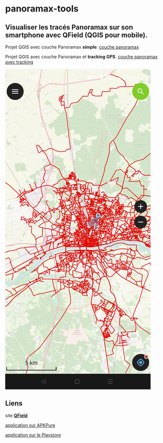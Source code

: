 # panoramax-tools

## Visualiser les tracés Panoramax sur son smartphone avec QField (QGIS pour mobile).

Projet QGIS avec couche Panoramax **simple**:
[couche panoramax](https://github.com/u4y0u/panoramax-tools/blob/main/couche%20panoramax%20QGIS.qgz)

Projet QGIS avec couche Panoramax et **tracking GPS**.
[couche panoramax avec tracking](https://github.com/u4y0u/panoramax-tools/blob/main/couche%20panoramax%20QGIS%20with%20tracking%20session.qgz)

![copie d'écran smartphone](couche_panoramax_simple.jpeg)
## Liens
site **[QField](https://www.qfield.org/)**

[application sur APKPure](https://apkpure.com/qfield-for-qgis/ch.opengis.qfield)

[application sur le Playstore](https://play.google.com/store/apps/details?id=ch.opengis.qfield)